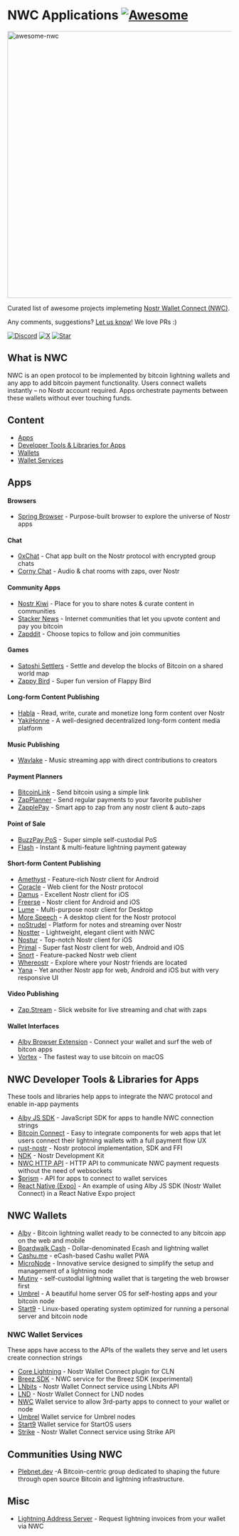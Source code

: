 # NWC Applications [![Awesome](https://cdn.rawgit.com/sindresorhus/awesome/d7305f38d29fed78fa85652e3a63e154dd8e8829/media/badge.svg)](https://github.com/getAlby/awesome-nwc)

<a href="https://nwc.dev/"><img align="center" src="https://github.com/getAlby/awesome-nwc/blob/master/nwc_logo.png" alt="awesome-nwc" title="awesome-nwc" width="600" /></a>

Curated list of awesome projects implemeting [Nostr Wallet Connect (NWC)](https://nwc.dev).

Any comments, suggestions? [Let us know](https://github.com/getAlby/awesome-nwc/issues)! We love PRs :) 

[![Discord](https://img.shields.io/badge/Join_us-d?style=social&logo=discord)](https://discord.nwc.dev/)
[![X](https://img.shields.io/badge/Follow-d?style=social&logo=X)](https://twitter.com/nwc_dev)
[![Star](https://img.shields.io/badge/Follow_this_awesome_list-f?style=social&logo=riseup&logoColor=yellow)](https://github.com/getAlby/awesome-nwc)

## What is NWC
NWC is an open protocol to be implemented by bitcoin lightning wallets and any app to add bitcoin payment functionality.
Users connect wallets instantly – no Nostr account required. Apps orchestrate payments between these wallets without ever touching funds. 

## Content
- [Apps](https://github.com/getAlby/awesome-nwc/blob/master/README.md#apps)
- [Developer Tools & Libraries for Apps](https://github.com/getAlby/awesome-nwc/blob/master/README.md#nwc-developer-tools--libraries-for-apps)
- [Wallets](https://github.com/getAlby/awesome-nwc/blob/master/README.md#nwc-wallets)
- [Wallet Services](https://github.com/getAlby/awesome-nwc/blob/master/README.md#nwc-wallet-services) 

## Apps

#### Browsers
 - [Spring Browser](https://spring.site/) - Purpose-built browser to explore the universe of Nostr apps

#### Chat
 - [0xChat](https://0xchat.com/) - Chat app built on the Nostr protocol with encrypted group chats
 - [Corny Chat](https://cornychat.com/) - Audio & chat rooms with zaps, over Nostr

#### Community Apps
- [Nostr Kiwi](https://nostr.kiwi/) - Place for you to share notes & curate content in communities
- [Stacker News](https://stacker.news/) - Internet communities that let you upvote content and pay you bitcoin
- [Zapddit](https://zapddit.com/) - Choose topics to follow and join communities

#### Games
- [Satoshi Settlers](https://satoshisettlers.com/) - Settle and develop the blocks of Bitcoin on a shared world map
- [Zappy Bird](https://rolznz.github.io/zappy-bird/) - Super fun version of Flappy Bird

#### Long-form Content Publishing
- [Habla](https://habla.news/) - Read, write, curate and monetize long form content over Nostr
- [YakiHonne](https://yakihonne.com/) - A well-designed decentralized long-form content media platform

#### Music Publishing
- [Wavlake](https://www.wavlake.com/) - Music streaming app with direct contributions to creators
   
#### Payment Planners
 - [BitcoinLink](https://www.bitcoinlink.app/) - Send bitcoin using a simple link
 - [ZapPlanner](https://zapplanner.albylabs.com/) - Send regular payments to your favorite publisher
 - [ZapplePay](https://www.zapplepay.com/) - Smart app to zap from any nostr client & auto-zaps

#### Point of Sale 
 - [BuzzPay PoS](https://github.com/getAlby/pos) - Super simple self-custodial PoS
 - [Flash](https://paywithflash.com/) - Instant & multi-feature lightning payment gateway

#### Short-form Content Publishing 
 - [Amethyst](https://github.com/vitorpamplona/amethyst) - Feature-rich Nostr client for Android
 - [Coracle](https://coracle.social/) - Web client for the Nostr protocol
 - [Damus](https://damus.io/) -  Excellent Nostr client for iOS
 - [Freerse](https://freerse.com/) - Nostr client for Android and iOS
 - [Lume](https://github.com/lumehq/lume/tree/v2.2.3) - Multi-purpose nostr client for Desktop
 - [More Speech](https://github.com/unclebob/more-speech) - A desktop client for the Nostr protocol
 - [noStrudel](https://nostrudel.ninja/) - Platform for notes and streaming over Nostr
 - [Nostter](https://nostter.app/) - Lightweight, elegant client with NWC
 - [Nostur](https://nostur.com/) - Top-notch Nostr client for iOS
 - [Primal](https://primal.net/) - Super fast Nostr client for web, Android and iOS
 - [Snort](https://snort.social/) - Feature-packed Nostr web client
 - [Whereostr](https://wherostr.social/) - Explore where your Nostr friends are located
 - [Yana](https://yana.do/) - Yet another Nostr app for web, Android and iOS but with very responsive UI

#### Video Publishing
 - [Zap.Stream](https://zap.stream/) - Slick website for live streaming and chat with zaps

#### Wallet Interfaces
- [Alby Browser Extension](https://getalby.com/#extension) - Connect your wallet and surf the web of bitcon apps
- [Vortex](https://www.raycast.com/saunter/vortex) - The fastest way to use bitcoin on macOS

## NWC Developer Tools & Libraries for Apps
These tools and libraries help apps to integrate the NWC protocol and enable in-app payments
- [Alby JS SDK](https://github.com/getAlby/js-sdk?tab=readme-ov-file#nostr-wallet-connect-documentation) - JavaScript SDK for apps to handle NWC connection strings
- [Bitcoin Connect](https://github.com/getAlby/bitcoin-connect) - Easy to integrate components for web apps that let users connect their lightning wallets with a full payment flow UX
- [rust-nostr](https://github.com/rust-nostr/nostr) - Nostr protocol implementation, SDK and FFI
- [NDK](https://github.com/nostr-dev-kit/ndk) - Nostr Development Kit
- [NWC HTTP API](https://guides.getalby.com/developer-guide/v/nostr-wallet-connect-api/building-lightning-apps/communicating-payment-requests) - HTTP API to communicate NWC payment requests without the need of websockets
- [$prism](https://www.makeprisms.com/) - API for apps to connect to wallet services
- [React Native (Expo)](https://github.com/getAlby/nwc-react-native-expo) - An example of using Alby JS SDK (Nostr Wallet Connect) in a React Native Expo project

## NWC Wallets
- [Alby](https://www.getalby.com) - Bitcoin lightning wallet ready to be connected to any bitcoin app on the web and mobile
- [Boardwalk Cash](https://boardwalkcash.com/) - Dollar-denominated Ecash and lightning wallet
- [Cashu.me](https://wallet.cashu.me/) - eCash-based Cashu wallet PWA
- [MicroNode](https://doc.nostrassets.com/micronode-early-access) - Innovative service designed to simplify the setup and management of a lightning node
- [Mutiny](https://www.mutinywallet.com) - self-custodial lightning wallet that is targeting the web browser first
- [Umbrel](https://umbrel.com/) - A beautiful home server OS for self-hosting apps and your bitcoin node
- [Start9](https://start9.com/) - Linux-based operating system optimized for running a personal server and bitcoin node

### NWC Wallet Services 
These apps have access to the APIs of the wallets they serve and let users create connection strings
- [Core Lightning](https://github.com/gudnuf/cln_nwc) - Nostr Wallet Connect plugin for CLN
- [Breez SDK](https://github.com/getAlby/nostr-wallet-connect-next) - NWC service for the Breez SDK (experimental)
- [LNbits](https://github.com/SamSamskies/lnbits-nwc-service) - Nostr Wallet Connect service using LNbits API
- [LND](https://github.com/benthecarman/nostr-wallet-connect-lnd) - Nostr Wallet Connect for LND nodes
- [NWC](https://github.com/getAlby/nostr-wallet-connect) Wallet service to allow 3rd-party apps to connect to your wallet or node
- [Umbrel](https://github.com/getAlby/nostr-wallet-connect) Wallet service for Umbrel nodes
- [Start9](https://marketplace.start9.com/nostr-wallet-connect) Wallet service for StartOS users
- [Strike](https://github.com/SamSamskies/strike-nwc-service) - Nostr Wallet Connect service using Strike API

## Communities Using NWC
- [Plebnet.dev](https://discord.gg/VJfNn2nby5) -A Bitcoin-centric group dedicated to shaping the future through open source Bitcoin and lightning infrastructure.

## Misc
- [Lightning Address Server](https://replit.com/@ReneAaron/NWC-Lightning-Address-Server) - Request lightning invoices from your wallet via NWC
